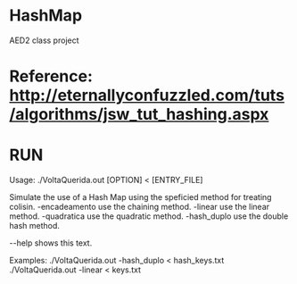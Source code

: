# HashMap
AED2 class project

# Reference: http://eternallyconfuzzled.com/tuts/algorithms/jsw_tut_hashing.aspx

# RUN
Usage: ./VoltaQuerida.out [OPTION] < [ENTRY_FILE]

Simulate the use of a Hash Map using the speficied method for treating colisin.
  -encadeamento		use the chaining method.
  -linear		use the linear method.
  -quadratica		use the quadratic method.
  -hash_duplo		use the double hash method.

  --help		shows this text.

Examples:
  ./VoltaQuerida.out -hash_duplo < hash_keys.txt
  ./VoltaQuerida.out -linear < keys.txt
